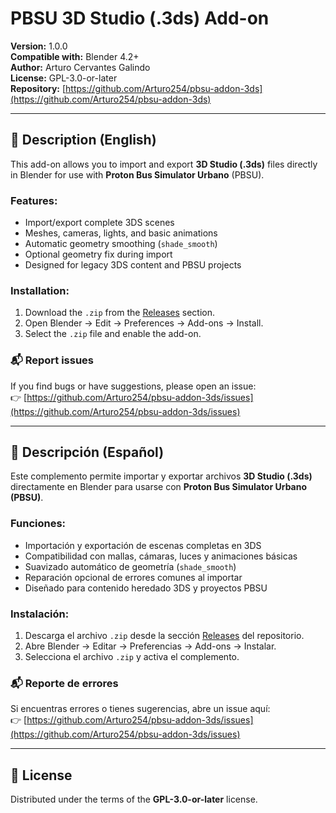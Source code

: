 # PBSU 3D Studio (.3ds) Add-on

**Version:** 1.0.0  
**Compatible with:** Blender 4.2+  
**Author:** Arturo Cervantes Galindo  
**License:** GPL-3.0-or-later  
**Repository:** [https://github.com/Arturo254/pbsu-addon-3ds](https://github.com/Arturo254/pbsu-addon-3ds)

---

## 🧩 Description (English)

This add-on allows you to import and export **3D Studio (.3ds)** files directly in Blender for use with **Proton Bus Simulator Urbano** (PBSU).

### Features:
- Import/export complete 3DS scenes
- Meshes, cameras, lights, and basic animations
- Automatic geometry smoothing (`shade_smooth`)
- Optional geometry fix during import
- Designed for legacy 3DS content and PBSU projects

### Installation:
1. Download the `.zip` from the [Releases](https://github.com/Arturo254/pbsu-addon-3ds/releases) section.  
2. Open Blender → Edit → Preferences → Add-ons → Install.  
3. Select the `.zip` file and enable the add-on.

### 📬 Report issues
If you find bugs or have suggestions, please open an issue:  
👉 [https://github.com/Arturo254/pbsu-addon-3ds/issues](https://github.com/Arturo254/pbsu-addon-3ds/issues)

---

## 🧩 Descripción (Español)

Este complemento permite importar y exportar archivos **3D Studio (.3ds)** directamente en Blender para usarse con **Proton Bus Simulator Urbano (PBSU)**.

### Funciones:
- Importación y exportación de escenas completas en 3DS
- Compatibilidad con mallas, cámaras, luces y animaciones básicas
- Suavizado automático de geometría (`shade_smooth`)
- Reparación opcional de errores comunes al importar
- Diseñado para contenido heredado 3DS y proyectos PBSU

### Instalación:
1. Descarga el archivo `.zip` desde la sección [Releases](https://github.com/Arturo254/pbsu-addon-3ds/releases) del repositorio.  
2. Abre Blender → Editar → Preferencias → Add-ons → Instalar.  
3. Selecciona el archivo `.zip` y activa el complemento.

### 📬 Reporte de errores
Si encuentras errores o tienes sugerencias, abre un issue aquí:  
👉 [https://github.com/Arturo254/pbsu-addon-3ds/issues](https://github.com/Arturo254/pbsu-addon-3ds/issues)

---

## 📝 License

Distributed under the terms of the **GPL-3.0-or-later** license.

